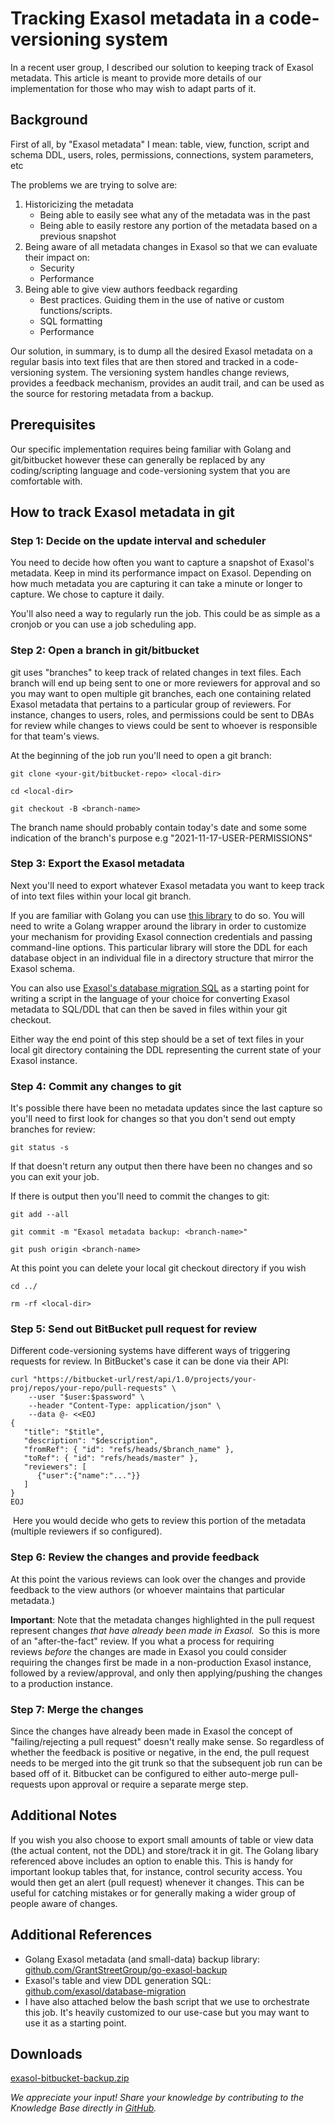 # Tracking Exasol metadata in a code-versioning system 
In a recent user group, I described our solution to keeping track of Exasol metadata. This article is meant to provide more details of our implementation for those who may wish to adapt parts of it.

## Background

First of all, by "Exasol metadata" I mean: table, view, function, script and schema DDL, users, roles, permissions, connections, system parameters, etc

The problems we are trying to solve are:

1. Historicizing the metadata
	* Being able to easily see what any of the metadata was in the past
	* Being able to easily restore any portion of the metadata based on a previous snapshot
2. Being aware of all metadata changes in Exasol so that we can evaluate their impact on:
	* Security
	* Performance
3. Being able to give view authors feedback regarding
	* Best practices. Guiding them in the use of native or custom functions/scripts.
	* SQL formatting
	* Performance

Our solution, in summary, is to dump all the desired Exasol metadata on a regular basis into text files that are then stored and tracked in a code-versioning system. The versioning system handles change reviews, provides a feedback mechanism, provides an audit trail, and can be used as the source for restoring metadata from a backup. 

## Prerequisites

Our specific implementation requires being familiar with Golang and git/bitbucket however these can generally be replaced by any coding/scripting language and code-versioning system that you are comfortable with.

## How to track Exasol metadata in git

### Step 1: Decide on the update interval and scheduler

You need to decide how often you want to capture a snapshot of Exasol's metadata. Keep in mind its performance impact on Exasol. Depending on how much metadata you are capturing it can take a minute or longer to capture. We chose to capture it daily.

You'll also need a way to regularly run the job. This could be as simple as a cronjob or you can use a job scheduling app.

### Step 2: Open a branch in git/bitbucket

git uses "branches" to keep track of related changes in text files. Each branch will end up being sent to one or more reviewers for approval and so you may want to open multiple git branches, each one containing related Exasol metadata that pertains to a particular group of reviewers. For instance, changes to users, roles, and permissions could be sent to DBAs for review while changes to views could be sent to whoever is responsible for that team's views.

At the beginning of the job run you'll need to open a git branch:

```
git clone <your-git/bitbucket-repo> <local-dir>

cd <local-dir>

git checkout -B <branch-name>
```

The branch name should probably contain today's date and some some indication of the branch's purpose e.g "2021-11-17-USER-PERMISSIONS"

### Step 3: Export the Exasol metadata

Next you'll need to export whatever Exasol metadata you want to keep track of into text files within your local git branch. 

If you are familiar with Golang you can use  [this library](https://github.com/GrantStreetGroup/go-exasol-backup) to do so. You will need to write a Golang wrapper around the library in order to customize your mechanism for providing Exasol connection credentials and passing command-line options. This particular library will store the DDL for each database object in an individual file in a directory structure that mirror the Exasol schema. 

You can also use [Exasol's database migration SQL](https://github.com/exasol/database-migration/blob/master/exasol_to_exasol.sql) as a starting point for writing a script in the language of your choice for converting Exasol metadata to SQL/DDL that can then be saved in files within your git checkout.

Either way the end point of this step should be a set of text files in your local git directory containing the DDL representing the current state of your Exasol instance.

### Step 4: Commit any changes to git

It's possible there have been no metadata updates since the last capture so you'll need to first look for changes so that you don't send out empty branches for review:

```
git status -s
```

If that doesn't return any output then there have been no changes and so you can exit your job.

If there is output then you'll need to commit the changes to git:

```
git add --all

git commit -m "Exasol metadata backup: <branch-name>"

git push origin <branch-name>
```

At this point you can delete your local git checkout directory if you wish

```
cd ../

rm -rf <local-dir>
```

### Step 5: Send out BitBucket pull request for review

Different code-versioning systems have different ways of triggering requests for review. In BitBucket's case it can be done via their API:


```shell
curl "https://bitbucket-url/rest/api/1.0/projects/your-proj/repos/your-repo/pull-requests" \
    --user "$user:$password" \
    --header "Content-Type: application/json" \
    --data @- <<EOJ
{
   "title": "$title",
   "description": "$description",
   "fromRef": { "id": "refs/heads/$branch_name" },
   "toRef": { "id": "refs/heads/master" },
   "reviewers": [
      {"user":{"name":"..."}}
   ]
}
EOJ
```
 Here you would decide who gets to review this portion of the metadata (multiple reviewers if so configured).

### Step 6: Review the changes and provide feedback

At this point the various reviews can look over the changes and provide feedback to the view authors (or whoever maintains that particular metadata.)  

**Important**: Note that the metadata changes highlighted in the pull request represent changes *that have already been made in Exasol.*  So this is more of an "after-the-fact" review. If you what a process for requiring reviews *before* the changes are made in Exasol you could consider requiring the changes first be made in a non-production Exasol instance, followed by a review/approval, and only then applying/pushing the changes to a production instance.

### Step 7: Merge the changes

Since the changes have already been made in Exasol the concept of "failing/rejecting a pull request" doesn't really make sense. So regardless of whether the feedback is positive or negative, in the end, the pull request needs to be merged into the git trunk so that the subsequent job run can be based off of it. Bitbucket can be configured to either auto-merge pull-requests upon approval or require a separate merge step. 

## Additional Notes

If you wish you also choose to export small amounts of table or view data (the actual content, not the DDL) and store/track it in git. The Golang libary referenced above includes an option to enable this. This is handy for important lookup tables that, for instance, control security access. You would then get an alert (pull request) whenever it changes. This can be useful for catching mistakes or for generally making a wider group of people aware of changes. 

## Additional References

* Golang Exasol metadata (and small-data) backup library: [github.com/GrantStreetGroup/go-exasol-backup](https://github.com/GrantStreetGroup/go-exasol-backup)
* Exasol's table and view DDL generation SQL: [github.com/exasol/database-migration](https://github.com/exasol/database-migration/blob/master/exasol_to_exasol.sql)
* I have also attached below the bash script that we use to orchestrate this job. It's heavily customized to our use-case but you may want to use it as a starting point.

## Downloads
[exasol-bitbucket-backup.zip](https://github.com/exasol/Public-Knowledgebase/files/9928339/exasol-bitbucket-backup.zip)

*We appreciate your input! Share your knowledge by contributing to the Knowledge Base directly in [GitHub](https://github.com/exasol/public-knowledgebase).* 